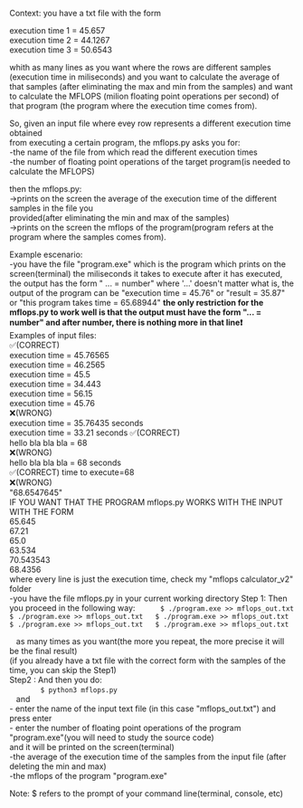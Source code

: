 
Context: you have a txt file with the form  

execution time 1 = 45.657  
execution time 2 = 44.1267  
execution time 3 = 50.6543  
  
whith as many lines as you want where the rows are different samples (execution time in miliseconds) 
and you want to calculate the average of that samples (after eliminating the max and min from the samples) 
and want to calculate the MFLOPS (milion floating point operations per second) of that program (the program where the   execution time comes from).  

So, given an input file  where evey row represents a different execution time obtained  
from executing a certain program, the mflops.py asks you for:  
    -the name of the file from which read the different execution times  
    -the number of floating point operations of the target program(is needed to calculate the MFLOPS)  
    
then the mflops.py:  
    ->prints on the screen the average of the execution time of the different samples in the file you   
    provided(after eliminating the min and max of the samples)  
    ->prints on the screen the mflops of the program(program refers at the program where the samples comes from).  
    
Example escenario:  
    -you have the file "program.exe" which is the program which prints on the screen(terminal) the miliseconds it 
    takes to execute after it has executed, the output has the form 
      " ... = number" 
      where '...' doesn't matter what is, the output of the program can be "execution time = 45.76" or "result = 35.87" or
      "this program takes time = 65.68944" **the only restriction for the mflops.py to work well is that the output must have
      the form "... = number" and after number, there is nothing more in that line❗️**  
    Examples of input files:  
      ✅(CORRECT)   
      execution time = 45.76565  
      execution time = 46.2565  
      execution time = 45.5  
      execution time = 34.443  
      execution time = 56.15  
      execution time = 45.76            
      ❌(WRONG)  
                 execution time = 35.76435 seconds  
                 execution time = 33.21 seconds
      ✅(CORRECT)   
                hello bla bla bla = 68  
      ❌(WRONG)     
                hello bla bla bla = 68 seconds      
      ✅(CORRECT) 
                 time to execute=68            
      ❌(WRONG)   
                  "68.6547645"   
      IF YOU WANT THAT THE PROGRAM mflops.py WORKS WITH THE INPUT WITH THE FORM  
         65.645  
         67.21  
         65.0  
         63.534  
         70.543543  
         68.4356  
     where every line is just the execution time, check my "mflops calculator_v2" folder                                                          
    -you have the file mflops.py in your current working directory
    Step 1: Then you proceed in the following way:
    ```
    $ ./program.exe >> mflops_out.txt  
    $ ./program.exe >> mflops_out.txt  
    $ ./program.exe >> mflops_out.txt  
    $ ./program.exe >> mflops_out.txt  
    $ ./program.exe >> mflops_out.txt  
    ```  
    as many times as you want(the more you repeat, the more precise it will be the final result)  
    (if you already have a txt file with the correct form with the samples of the time, you can skip the Step1)  
    Step2 : And then you do:  
    ```  
    $ python3 mflops.py  
    ```  
    and  
     - enter the name of the input text file (in this case "mflops_out.txt") and press enter  
     - enter the number of floating point operations of the program "program.exe"(you will need to study the source code)  
    and it will be printed on the screen(terminal)  
     -the average of the execution time of the samples from the input file (after deleting the min and max)  
     -the mflops of the program "program.exe"  
     
Note: $ refers to the prompt of your command line(terminal, console, etc)
    
